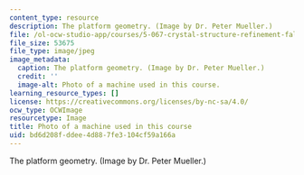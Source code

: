 ```yaml
---
content_type: resource
description: The platform geometry. (Image by Dr. Peter Mueller.)
file: /ol-ocw-studio-app/courses/5-067-crystal-structure-refinement-fall-2009/bd6d208fddee4d887fe3104cf59a166a_5-067f09.jpg
file_size: 53675
file_type: image/jpeg
image_metadata:
  caption: The platform geometry. (Image by Dr. Peter Mueller.)
  credit: ''
  image-alt: Photo of a machine used in this course.
learning_resource_types: []
license: https://creativecommons.org/licenses/by-nc-sa/4.0/
ocw_type: OCWImage
resourcetype: Image
title: Photo of a machine used in this course
uid: bd6d208f-ddee-4d88-7fe3-104cf59a166a
---
```

The platform geometry. (Image by Dr. Peter Mueller.)